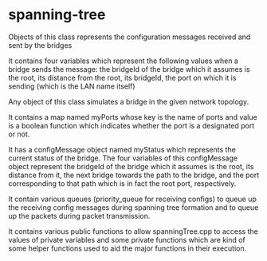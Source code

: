 # spanning-tree
Objects of this class represents the configuration messages received and sent by the bridges

It contains four variables which represent the following values when a bridge sends the message: the bridgeId of the bridge which it assumes is the root, its distance from the root, its bridgeId, the port on which it is sending (which is the LAN name itself)

Any object of this class simulates a bridge in the given network topology.

It contains a map named myPorts whose key is the name of ports and value is a boolean function which indicates whether the port is a designated port or not.

It has a configMessage object named myStatus which represents the current status of the bridge. The four variables of this configMessage object represent the bridgeId of the bridge which it assumes is the root, its distance from it, the next bridge towards the path to the bridge, and the port corresponding to that path which is in fact the root port, respectively.

It contain various queues (priority_queue for receiving configs) to queue up the receiving config messages during spanning tree formation and to queue up the packets during packet transmission.

It contains various public functions to allow spanningTree.cpp to access the values of private variables and some private functions which are kind of some helper functions used to aid the major functions in their execution.

